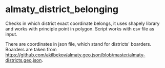# almaty_district_belonging
Checks in which district exact coordinate belongs, it uses shapely library and works with principle point in polygon. Script works with csv file as input.

There are coordinates in json file, which stand for districts' boarders. Boarders are taken from https://github.com/akilbekov/almaty.geo.json/blob/master/almaty-districts.geo.json.
